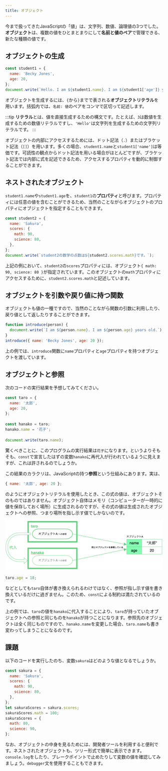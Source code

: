 ```yaml
---
title: オブジェクト
---
```


今まで扱ってきたJavaScriptの「値」は、文字列、数値、論理値の3つでした。**オブジェクト**は、複数の値をひとまとまりにして**名前と値のペア**で管理できる、新たな種類の値です。

## オブジェクトの生成

```js
const student1 = {
  name: 'Becky Jones',
  age: 20,
};
document.write(`Hello. I am ${student1.name}. I am ${student1['age']} years old.`);
```

オブジェクトを生成するには、`{`から`}`までで表される**オブジェクトリテラル**を用います。括弧内では、`名前: 値`のペアをコンマで区切って記述します。

:::tip
**リテラル**とは、値を直接生成するための構文です。たとえば、`3`は数値を生成するための数値リテラルですし、`'Hello'`は文字列を生成するための文字列リテラルです。
:::

オブジェクトの内部にアクセスするためには、ドット記法（`.`）またはブラケット記法（`[]`）を用います。多くの場合、`student1.name`と`student1['name']`は等価です。可読性の観点からドット記法を用いる場合がほとんどですが、ブラケット記法では内部に式を記述できるため、アクセスするプロパティを動的に制御することができます。

## ネストされたオブジェクト

`student1.name`や`student1.age`を、`student1`の**プロパティ**と呼びます。プロパティには任意の値を含むことができるため、当然のことながらオブジェクトのプロパティにオブジェクトを指定することもできます。

```js
const student2 = {
  name: 'Sakura',
  scores: {
    math: 90,
    science: 80,
  },
};
document.write(`student2の数学の点数は${student2.scores.math}です。`);
```

上記の例において、`student2`の`scores`プロパティには、オブジェクト`{ math: 90, science: 80 }`が指定されています。このオブジェクトの`math`プロパティにアクセスするために、`student2.scores.math`と記述しています。

## オブジェクトを引数や戻り値に持つ関数

オブジェクトも値の一種ですので、当然のことながら関数の引数に利用したり、戻り値として返したりすることができます。

```js
function introduce(person) {
  document.write(`I am ${person.name}. I am ${person.age} years old.`);
}
introduce({ name: 'Becky Jones', age: 20 });
```

上の例では、`introduce`関数に`name`プロパティと`age`プロパティを持つオブジェクトを渡しています。

## オブジェクトと参照

次のコードの実行結果を予想してみてください。

```js
const taro = {
  name: '太郎',
  age: 20,
};

const hanako = taro;
hanako.name = '花子';

document.write(taro.name);
```

驚くべきことに、このプログラムの実行結果は`花子`になります。というよりそもそも、`const`で宣言したはずの変数`hanako`に再代入が行われているように見えますが、これは許されるのでしょうか。

この結果のカラクリは、JavaScriptの持つ**参照**という仕組みにあります。実は、

```js
{ name: '太郎', age: 20 };
```

のようにオブジェクトリテラルを使用したとき、この式の値は、オブジェクトそのものではありません。オブジェクト自体はメモリ（コンピューターが一時的に値を保存しておく場所）に生成されるのですが、その式の値は生成されたオブジェクトへの参照、つまり場所を指し示す値でしかないのです。

![オブジェクトへの参照](01/object-reference.png)

```js
taro.age = 18;
```

などとしても`taro`自体が書き換えられるわけではなく、参照が指し示す値を書き換えているだけに過ぎません。このため、`const`による制約は満たされているのです。

上の例では、`taro`の値を`hanako`に代入することにより、`taro`が持っていたオブジェクトへの参照と同じものを`hanako`が持つことになります。参照先のオブジェクトは全く同じものですので、`hanako.name`を変更した場合、`taro.name`も書き変わってしまうことになるのです。

## 課題

以下のコードを実行したのち、変数`sakura`はどのような値となるでしょうか。

```js
const sakura = {
  name: 'Sakura',
  scores: {
    math: 90,
    science: 80,
  },
};
let sakuraScores = sakura.scores;
sakuraScores.math = 100;
sakuraScores = {
  math: 80,
  science: 90,
};
```

なお、オブジェクトの中身を見るためには、開発者ツールを利用すると便利です。ネストされたオブジェクトも、ツリー形式で簡単に表示できます。`console.log`をしたり、ブレークポイントで止めたりして変数の値を確認してみましょう。`debugger`文を使用することもできます。
